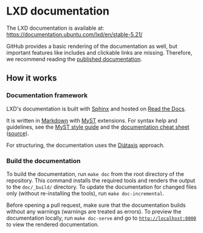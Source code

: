 # LXD documentation

The LXD documentation is available at: <https://documentation.ubuntu.com/lxd/en/stable-5.21/>

GitHub provides a basic rendering of the documentation as well, but important features like includes and clickable links are missing. Therefore, we recommend reading the [published documentation](https://documentation.ubuntu.com/lxd/en/stable-5.21/).

## How it works

<!-- Include start docs -->

### Documentation framework

LXD's documentation is built with [Sphinx](https://www.sphinx-doc.org) and hosted on [Read the Docs](https://about.readthedocs.com/).

It is written in [Markdown](https://commonmark.org/) with [MyST](https://myst-parser.readthedocs.io/) extensions.
For syntax help and guidelines, see the [MyST style guide](https://canonical-documentation-with-sphinx-and-readthedocscom.readthedocs-hosted.com/style-guide-myst/) and the [documentation cheat sheet](https://documentation.ubuntu.com/lxd/en/stable-5.21/doc-cheat-sheet-myst/) ([source](https://raw.githubusercontent.com/canonical/lxd/main/doc/doc-cheat-sheet-myst.md)).

For structuring, the documentation uses the [Diátaxis](https://diataxis.fr/) approach.

### Build the documentation

To build the documentation, run `make doc` from the root directory of the repository.
This command installs the required tools and renders the output to the `doc/_build/` directory.
To update the documentation for changed files only (without re-installing the tools), run `make doc-incremental`.

Before opening a pull request, make sure that the documentation builds without any warnings (warnings are treated as errors).
To preview the documentation locally, run `make doc-serve` and go to [`http://localhost:8000`](http://localhost:8000) to view the rendered documentation.
